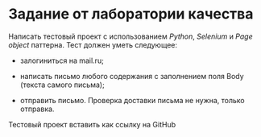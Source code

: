 # Задание от лаборатории качества 
Написать тестовый проект с использованием *Python*, *Selenium*
и *Page object* паттерна. Тест должен уметь следующее: 
- залогиниться на mail.ru; 
- написать письмо любого содержания c заполнением поля Body
  (текста самого письма);
    
- отправить письмо. Проверка доставки письма не нужна, 
  только отправка.
    
Тестовый проект вставить как ссылку на GitHub

